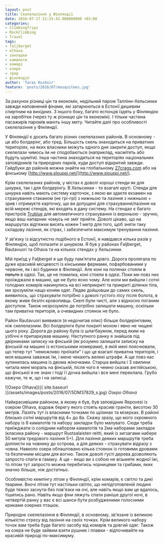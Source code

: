```yaml
---
layout: post
title: Скелелазіння у Фінляндії
date: 2016-07-17 21:25:43.000000000 +03:00
categories:
- ClimbingTrips
- RockClimbing
- Travel
tags:
- faljberget
- olhava
- закладки
- камалоти
- комарі
- озеро
- тред
- фінляндія
author: 'Taras Kushnir'
feature: 'posts/2016/07/mosquitoes.jpg'
---
```


За рахунок різниці цін та економік, недільний паром Таллінн-Хельсинки завжди наповнений фінами, які затарюються в Естонії дешевим спиртним на вихідних. З іншого боку, багато естонців їздять у Фінляндію на заробітки (через ту ж різницю цін та економік). І тільки частина пасажирів паромів мають іншу мету. Читайте далі про особливості скелелазіння у Фінляндії.

<!--more-->

У Фінляндії є досить багато різних скелелазних районів. В основному - це або болдерінг, або тред. Більшість скель знаходиться на приватних територіях, на яких власники можуть одного дня закрити доступ, якщо скелелази чимось їм не сподобаються (наприклад, насмітять або будуть шуміти). Інша частина знаходиться на територіях національних заповідників та природних парків, куди доступ відкритий завжди. Гайдбуки до районів можна знайти на глобальному [27crags.com](https://27crags.com) або на фінському [http://www.slouppi.net/](http://www.slouppi.net/).

Крім скелелазних районів, у містах є доволі хороші стенди як для шнурка, так і для болдерінгу. В Хельсинки - то взагалі круті. Стенди для шнурка навіть мають систему карточок, з якою ви здаєте екзамен на страхування стаканом (не грі-грі) з нижньою та лазіння з нижньою + зрив і отримуєте карточку, що ви допущені для страхування/лазіння на всій мережі стендів, які входять в дану систему. На стендах є багато пристроїв [Trublue](http://autobelay.com/) для автоматичного страхування із верхньою - зручно, якщо ваш напарник чомусь не зміг прийти. Доволі цікаво, що на маршрутах відтяжки висять кожен 1 метр для того, щоб зняти таку складову лазіння, як страх, і забезпечити максимум тренування лазіння.

У зв'язку із відсутністю подібного в Естонії, я навідався кілька разів у Фінляндію, щоб полазити зі шнурком. Я був у районах Faljberget, Rautavuori та Olhava та на кількох стендах у Хельсинки.

Мій приїзд у Faljberget я ще буду пам'ятати довго. Дорога пролягала по дуже красивій місцевості із кінськими фермами, пофарбованими у червоне, як і всі будинки в Фінляндії. Але коні на полянах стояли <del>в пальто</del> в одязі. Так, це не помилка, коні стояли в одязі. Поки ми повз них проїжджали в машині, ще не було ясно чому. Але коли ми вийшли і сотні голодних комарів накинулись на всі неприкриті та прикриті ділянки тіла, ми зрозуміли нащо коням одяг. Ледве дойшовши до самих скель, виявилось, що страхувати потрібно з доволі густого лісу після болота, в якому живе безліч кровопивць. Скелі були чисті, але з відносно поганим доступом. Також незрозуміло де потрібно залишати машину, оскільки там приватна територія, а очевидних стоянок не було.

Район Rautavuori виявився (я недочитав опис) більше болдерінговим, ніж скелелазним. Всі болдерінги були покриті мохом і явно не чищені цього року. Дорога до району була із шлагбаумом, перед яким на узбіччі я припаркував машину. Наступного ранку я знайшов під двірниками записку на фінській (як розумно залишати записку на фінській на машині із естонськими номерами), в якій мені пояснювали, що тепер тут "неможливо проїхати" і що це взагалі приватна територія, і моя машина заважає їм, і мене чекають великі штрафи. А ще повз нас зупинилась машина із двома жіночками. Старша вийшла і 3 хвилини читала мені мораль на фінській, після чого я чемно сказав англійською, що фінської я не знаю і тоді її дочка вийшла і все мені переклала. Грубо кажучи, те ж, що і на записці.

![Озеро Olhava]({{ site.baseurl }}/assets/images/posts/2016/07/5DM37829_s.jpg)
*Озеро Olhava*

Найкрасивішим районом, в якому я був, був заповідник Repovesi із озером Olhava, вздовж берегу якого стоять красиві граніти, висотою 30 метрів. Лазять тут із власними точками по щілинах та мізерках. В районі близько сотні маршрутів від 4+ до 8а. Скажу зразу, що мого скромного набору із 8 камалотів та набору закладок було малувато. Сюди треба приїжджати із солідним набором камалотів та 2ма наборами закладок (класика району - маршрут Ruotsalaisten reitti, який із зигзагами набере 50 метрів тредового лазіння 5+). Для лазіння деяких маршрутів треба доплисти на човнику до острова, а для деяких - страхувати відразу з човна. Навколо озера облаштовано кілька стоянок із готовими дровами та безпечним місцем для вогню. Також доволі густі дерева дозволяють запросто спати в гамаку. А ще - якщо ви з собою не візьмете жодної їжі, то літом тут запросто можна перебитись чорницями та грибами, яких значно більше, ніж достатньо.

Особливістю кемпінгу літом у Фінляндії, крім комарів, є світло та дикі тварини. Вночі літом тут настільки світло, що непідготовленій людині буде тяжко заснути без пов'язки на очі, але навіть якщо вам це вдалось, тішитись рано. Навіть якщо фіни ляжуть спати раніше другої ночі, в четвертій ранку у вас є всі шанси бути розбудженими голосними криками озерних пташок.

Природнє скелелазіння в Фінляндії, в основному, зв'язане із великою кількістю стресу від лазіння на своїх точках. Крім великого набору точок вам треба буде багато засобу від комарів та довгий одяг. Також на озера не буде зайвим взяти рушник і плавки - відпочивайте на красивій природі по-максимуму.
